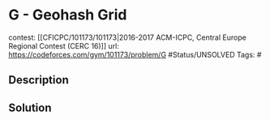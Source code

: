 # G - Geohash Grid

contest: [[CFICPC/101173/101173|2016-2017 ACM-ICPC, Central Europe Regional Contest (CERC 16)]]
url: https://codeforces.com/gym/101173/problem/G
#Status/UNSOLVED
Tags: #

## Description

## Solution

